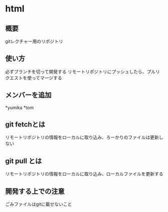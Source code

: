 # html

## 概要
gitレクチャー用のリポジトリ

## 使い方
必ずブランチを切って開発する
リモートリポジトリにプッシュしたら、プルリクエストを使ってマージする

## メンバーを追加
*yumika
*tom
## git fetchとは
リモートリポジトリの情報をローカルに取り込み、ろーかりのファイルは更新しない

## git pull とは
リモートリポジトリの情報をローカルに取り込み、ローカルファイルを更新する

## 開発する上での注意
ごみファイルはgitに載せないこと